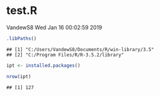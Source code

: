 test.R
================
VandewS8
Wed Jan 16 00:02:59 2019

``` r
.libPaths()
```

    ## [1] "C:/Users/VandewS8/Documents/R/win-library/3.5"
    ## [2] "C:/Program Files/R/R-3.5.2/library"

``` r
ipt <- installed.packages()

nrow(ipt)
```

    ## [1] 127
